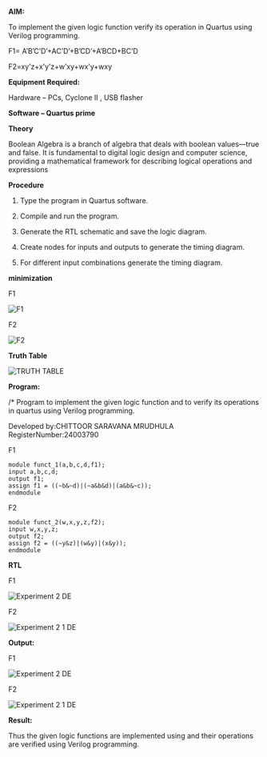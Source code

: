 
**AIM:**

To implement the given logic function verify its operation in Quartus using Verilog programming.

F1= A’B’C’D’+AC’D’+B’CD’+A’BCD+BC’D 

F2=xy’z+x’y’z+w’xy+wx’y+wxy

**Equipment Required:**

Hardware – PCs, Cyclone II , USB flasher

**Software – Quartus prime**

**Theory**

Boolean Algebra is a branch of algebra that deals with boolean values—true and false. It is fundamental to digital logic design and computer science, providing a mathematical framework for describing logical operations and expressions


**Procedure**

1.	Type the program in Quartus software.

2.	Compile and run the program.

3.	Generate the RTL schematic and save the logic diagram.

4.	Create nodes for inputs and outputs to generate the timing diagram.

5.	For different input combinations generate the timing diagram.


**minimization**

F1

![F1](https://github.com/user-attachments/assets/d0bae9fe-4b8f-4d46-9f2a-8cd5c40b8f6b)

F2

![F2](https://github.com/user-attachments/assets/37a88f17-6991-4aad-89a7-6ed15d52e979)




**Truth Table**

![TRUTH TABLE](https://github.com/user-attachments/assets/e79cf50c-faa9-4171-be0c-e0350488a607)


**Program:**

/* Program to implement the given logic function and to verify its operations in quartus using Verilog programming. 

Developed by:CHITTOOR SARAVANA MRUDHULA                                         RegisterNumber:24003790


F1
```
module funct_1(a,b,c,d,f1);
input a,b,c,d;
output f1;
assign f1 = ((~b&~d)|(~a&b&d)|(a&b&~c));
endmodule
```


F2
```
module funct_2(w,x,y,z,f2);
input w,x,y,z;
output f2;
assign f2 = ((~y&z)|(w&y)|(x&y));
endmodule
```



**RTL**

F1

![Experiment 2    DE](https://github.com/user-attachments/assets/08049f27-a8d4-40ae-96da-f2bfe62b6285)

F2 

![Experiment 2 1    DE](https://github.com/user-attachments/assets/24a56b75-cc56-4866-a6a6-2f2a1d64aae3)



**Output:**

F1

![Experiment 2     DE](https://github.com/user-attachments/assets/48c5d253-fb8c-4ce6-a7ac-cfcc829b67a9)

 F2

![Experiment 2 1  DE](https://github.com/user-attachments/assets/300c6f6a-2860-424c-ac17-fa277a902e4b)



**Result:**

Thus the given logic functions are implemented using and their operations are verified using Verilog programming.

